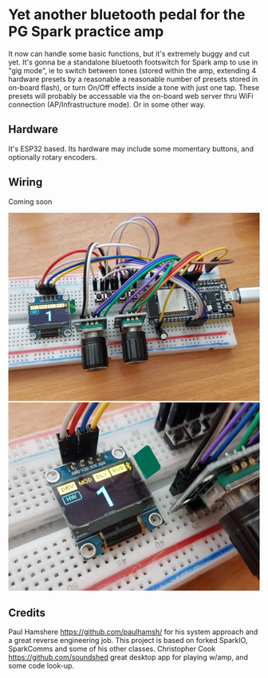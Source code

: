 # Yet another bluetooth pedal for the PG Spark practice amp
It now can handle some basic functions, but it's extremely buggy and cut yet.
It's gonna be a standalone bluetooth footswitch for Spark amp to use in "gig mode", ie to switch between tones (stored within the amp, extending 4 hardware presets by a reasonable a reasonable number of presets stored in on-board flash), or turn On/Off effects inside a tone with just one tap.
These presets will probably be accessable via the on-board web server thru WiFi connection (AP/Infrastructure mode). Or in some other way.

## Hardware
It's ESP32 based.
Its hardware may include some momentary buttons, and optionally rotary encoders.

## Wiring
Coming soon

![](/images/2021-05-09%2018-23-49.JPG)
![](/images/2021-05-09%2018-24-17.JPG)

## Credits
Paul Hamshere https://github.com/paulhamsh/ for his system approach and a great reverse engineering job. This project is based on forked SparkIO, SparkComms and some of his other classes.
Christopher Cook https://github.com/soundshed great desktop app for playing w/amp, and some code look-up.
